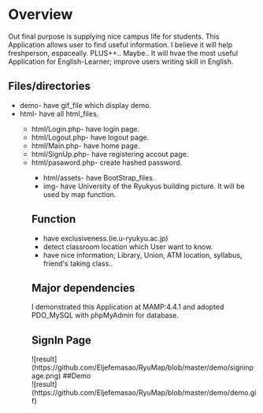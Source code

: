 <html>
<body>
<h1>Overview</h1>
Out final purpose is supplying nice campus life for students. This Application allows user to find useful information. I believe it will help freshperson, espaceally.
PLUS++.. Maybe.. It will hvae the most useful Application for English-Learner; improve users writing skill in English.
<h2>Files/directories</h2>
<ul>
  <li>demo- have gif_file which display demo.</li>
  <li>html- have all html_files.</li>
  <ul>
    <li>html/Login.php- have login page.</li>
    <li>html/Logout.php- have logout page.</li>
    <li>html/Main.php- have home page.</li>
    <li>html/SignUp.php- have registering accout page.</li>
    <li>html/pasaword.php- create hashed password.</li>
  <ul>
  <li>html/assets- have BootStrap_files.</li>
  <li>img- have University of the Ryukyus building picture. It will be used by map function.</li>
</ul>
<h2>Function</h2>
<ul>
  <li>have exclusiveness.(ie.u-ryukyu.ac.jp)</li>
  <li>detect classroom location which User want to know.</li>
  <li>have nice information; Library, Union, ATM location, syllabus, friend's taking class..</li>
</ul>
<h2>Major dependencies</h2>
I demonstrated this Application at MAMP:4.4.1 and adopted PDO_MySQL with phpMyAdmin for database.  
<h2>SignIn Page</h2>
![result](https://github.com/Eljefemasao/RyuMap/blob/master/demo/signinpage.png)
##Demo<br>
![result](https://github.com/Eljefemasao/RyuMap/blob/master/demo/demo.gif)

</body>
</html>
